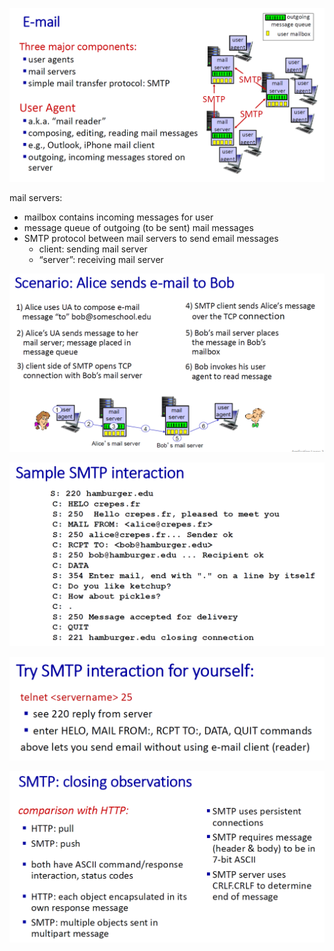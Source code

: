 

![](image/Pasted%20image%2020241104140033.png)



mail servers:
- mailbox contains incoming messages for user
- message queue of outgoing (to be sent) mail messages
- SMTP protocol between mail servers to send email messages
    - client: sending mail server
    - “server”: receiving mail server


![](image/Pasted%20image%2020241104140302.png)


![](image/Pasted%20image%2020241104140317.png)



![](image/Pasted%20image%2020241104140351.png)



![](image/Pasted%20image%2020241104140359.png)








